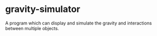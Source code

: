 # gravity-simulator
A program which can display and simulate the gravity and interactions between multiple objects.

